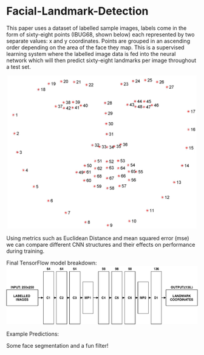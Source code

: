 # Facial-Landmark-Detection

This paper uses a dataset of labelled sample images, labels come in the form of sixty-eight points (IBUG68, shown below) each represented by two separate values: x and y coordinates. Points are grouped in an ascending order depending on the area of the face they map. This is a supervised learning system where the labelled image data is fed into the neural network which will then predict sixty-eight landmarks per image throughout a test set. 
<br>
<p align="center">
  <img src="https://raw.githubusercontent.com/LordLean/Facial-Landmark-Detection/main/Images/figure_68_markup%20(1).jpg" width="500" />
</p>

Using metrics such as Euclidean Distance and mean squared error (mse) we can compare different CNN structures and their effects on performance during training.

Final TensorFlow model breakdown:
![](https://raw.githubusercontent.com/LordLean/Facial-Landmark-Detection/main/Images/final_model_flow%20(1).png)

Example Predictions:


Some face segmentation and a fun filter!
